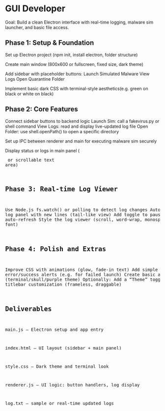 # GUI Developer
Goal: Build a clean Electron interface with real-time logging, malware sim launcher, and basic file access.

## Phase 1: Setup & Foundation
Set up Electron project (npm init, install electron, folder structure)

Create main window (800x600 or fullscreen, fixed size, dark theme)

Add sidebar with placeholder buttons:
 Launch Simulated Malware
 View Logs
 Open Quarantine Folder

Implement basic dark CSS with terminal-style aesthetics(e.g. green on black or white on black)

## Phase 2: Core Features
Connect sidebar buttons to backend logic
 Launch Sim: call a fakevirus.py or shell command
 View Logs: read and display live-updated log file
 Open Folder: use shell.openPath() to open a specific directory

Set up IPC between renderer and main for executing malware sim securely

Display status or logs in main panel (<pre> or scrollable text area)

## Phase 3: Real-time Log Viewer
Use Node.js fs.watch() or polling to detect log changes
Auto-update log panel with new lines (tail-like view)
Add toggle to pause/resume auto-refresh
Style the log viewer (scroll, word-wrap, monospace font)

## Phase 4: Polish and Extras
Improve CSS with animations (glow, fade-in text)
Add simple error/success alerts (e.g. for failed launch)
Create basic app icon (terminal/skull/purple theme)
Optionally: Add a “Theme” toggle or titlebar customization (frameless, draggable)

## Deliverables
main.js – Electron setup and app entry

index.html – UI layout (sidebar + main panel)

style.css – Dark theme and terminal look

renderer.js – UI logic: button handlers, log display

log.txt – sample or real-time updated logs